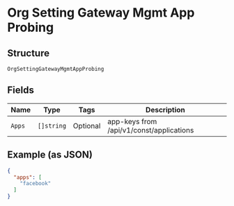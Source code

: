 
# Org Setting Gateway Mgmt App Probing

## Structure

`OrgSettingGatewayMgmtAppProbing`

## Fields

| Name | Type | Tags | Description |
|  --- | --- | --- | --- |
| `Apps` | `[]string` | Optional | app-keys from /api/v1/const/applications |

## Example (as JSON)

```json
{
  "apps": [
    "facebook"
  ]
}
```

